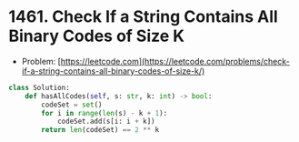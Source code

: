 # 1461. Check If a String Contains All Binary Codes of Size K

- Problem: [https://leetcode.com](https://leetcode.com/problems/check-if-a-string-contains-all-binary-codes-of-size-k/)

```python
class Solution:
    def hasAllCodes(self, s: str, k: int) -> bool:
        codeSet = set()
        for i in range(len(s) - k + 1):
            codeSet.add(s[i: i + k])
        return len(codeSet) == 2 ** k
```